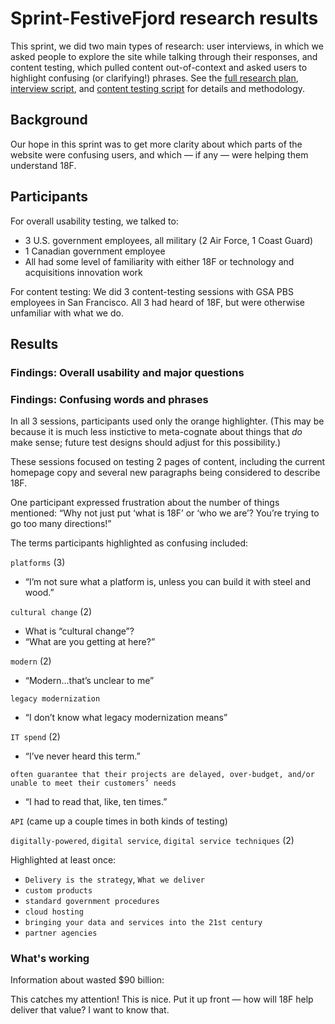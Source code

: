 # Sprint-FestiveFjord research results

This sprint, we did two main types of research: user interviews, in which we asked people to explore the site while talking through their responses, and content testing, which pulled content out-of-context and asked users to highlight confusing (or clarifying!) phrases. See the [full research plan](festivefjord-research-plan.md), [interview script](festivefjord-interview-script.md), and [content testing script]() for details and methodology.

## Background

Our hope in this sprint was to get more clarity about which parts of the website were confusing users, and which — if any — were helping them understand 18F.

## Participants

For overall usability testing, we talked to:

- 3 U.S. government employees, all military (2 Air Force, 1 Coast Guard)
- 1 Canadian government employee
- All had some level of familiarity with either 18F or technology and acquisitions innovation work

For content testing: We did 3 content-testing sessions with GSA PBS employees in San Francisco. All 3 had heard of 18F, but were otherwise unfamiliar with what we do.

## Results

### Findings: Overall usability and major questions



### Findings: Confusing words and phrases

In all 3 sessions, participants used only the orange highlighter. (This may be because it is much less instictive to meta-cognate about things that _do_ make sense; future test designs should adjust for this possibility.)

These sessions focused on testing 2 pages of content, including the current homepage copy and several new paragraphs being considered to describe 18F.

One participant expressed frustration about the number of things mentioned: “Why not just put ‘what is 18F’ or ‘who we are’? You’re trying to go too many directions!”

The terms participants highlighted as confusing included:

`platforms` (3)

- “I’m not sure what a platform is, unless you can build it with steel and wood.”

`cultural change` (2)

- What is “cultural change”?
- “What are you getting at here?”

`modern` (2)

- “Modern...that’s unclear to me”

`legacy modernization`

- “I don’t know what legacy modernization means”

`IT spend` (2)

- “I’ve never heard this term.”

`often guarantee that their projects are delayed, over-budget, and/or unable to meet their customers’ needs`

- “I had to read that, like, ten times.”

`API` (came up a couple times in both kinds of testing)

`digitally-powered`, `digital service`, `digital service techniques` (2)

Highlighted at least once:

- `Delivery is the strategy`, `What we deliver`
- `custom products`
- `standard government procedures`
- `cloud hosting`
- `bringing your data and services into the 21st century`
- `partner agencies`

### What's working

Information about wasted $90 billion:

This catches my attention! This is nice.
Put it up front — how will 18F help deliver that value? I want to know that.



